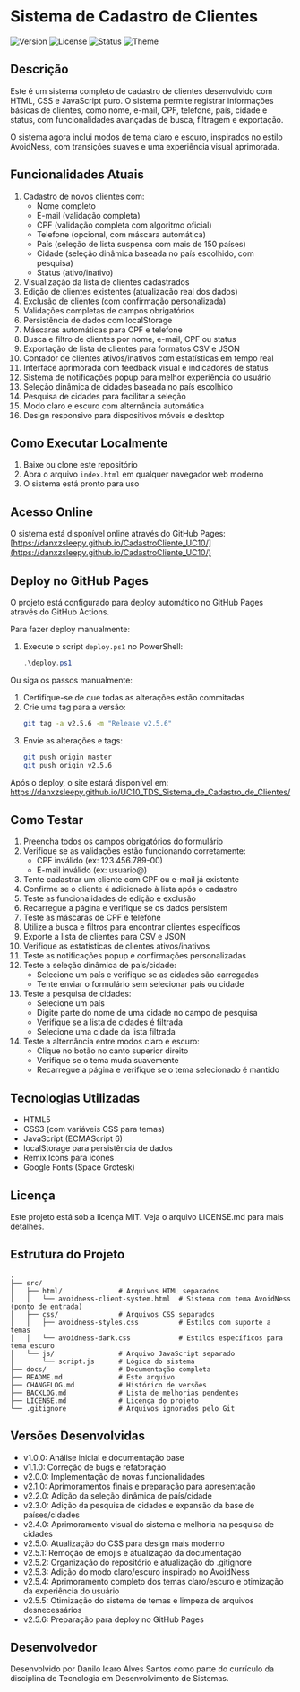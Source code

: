 # Sistema de Cadastro de Clientes

![Version](https://img.shields.io/badge/version-2.5.7-blue)
![License](https://img.shields.io/badge/license-MIT-green)
![Status](https://img.shields.io/badge/status-ativo-brightgreen)
![Theme](https://img.shields.io/badge/theme-AvoidNess-purple)

## Descrição
Este é um sistema completo de cadastro de clientes desenvolvido com HTML, CSS e JavaScript puro. O sistema permite registrar informações básicas de clientes, como nome, e-mail, CPF, telefone, país, cidade e status, com funcionalidades avançadas de busca, filtragem e exportação.

O sistema agora inclui modos de tema claro e escuro, inspirados no estilo AvoidNess, com transições suaves e uma experiência visual aprimorada.

## Funcionalidades Atuais
1. Cadastro de novos clientes com:
   - Nome completo
   - E-mail (validação completa)
   - CPF (validação completa com algoritmo oficial)
   - Telefone (opcional, com máscara automática)
   - País (seleção de lista suspensa com mais de 150 países)
   - Cidade (seleção dinâmica baseada no país escolhido, com pesquisa)
   - Status (ativo/inativo)
2. Visualização da lista de clientes cadastrados
3. Edição de clientes existentes (atualização real dos dados)
4. Exclusão de clientes (com confirmação personalizada)
5. Validações completas de campos obrigatórios
6. Persistência de dados com localStorage
7. Máscaras automáticas para CPF e telefone
8. Busca e filtro de clientes por nome, e-mail, CPF ou status
9. Exportação de lista de clientes para formatos CSV e JSON
10. Contador de clientes ativos/inativos com estatísticas em tempo real
11. Interface aprimorada com feedback visual e indicadores de status
12. Sistema de notificações popup para melhor experiência do usuário
13. Seleção dinâmica de cidades baseada no país escolhido
14. Pesquisa de cidades para facilitar a seleção
15. Modo claro e escuro com alternância automática
16. Design responsivo para dispositivos móveis e desktop

## Como Executar Localmente
1. Baixe ou clone este repositório
2. Abra o arquivo `index.html` em qualquer navegador web moderno
3. O sistema está pronto para uso

## Acesso Online
O sistema está disponível online através do GitHub Pages:
[https://danxzsleepy.github.io/CadastroCliente_UC10/](https://danxzsleepy.github.io/CadastroCliente_UC10/)

## Deploy no GitHub Pages
O projeto está configurado para deploy automático no GitHub Pages através do GitHub Actions.

Para fazer deploy manualmente:
1. Execute o script `deploy.ps1` no PowerShell:
   ```powershell
   .\deploy.ps1
   ```

Ou siga os passos manualmente:
1. Certifique-se de que todas as alterações estão commitadas
2. Crie uma tag para a versão:
   ```bash
   git tag -a v2.5.6 -m "Release v2.5.6"
   ```
3. Envie as alterações e tags:
   ```bash
   git push origin master
   git push origin v2.5.6
   ```

Após o deploy, o site estará disponível em: https://danxzsleepy.github.io/UC10_TDS_Sistema_de_Cadastro_de_Clientes/

## Como Testar
1. Preencha todos os campos obrigatórios do formulário
2. Verifique se as validações estão funcionando corretamente:
   - CPF inválido (ex: 123.456.789-00)
   - E-mail inválido (ex: usuario@)
3. Tente cadastrar um cliente com CPF ou e-mail já existente
4. Confirme se o cliente é adicionado à lista após o cadastro
5. Teste as funcionalidades de edição e exclusão
6. Recarregue a página e verifique se os dados persistem
7. Teste as máscaras de CPF e telefone
8. Utilize a busca e filtros para encontrar clientes específicos
9. Exporte a lista de clientes para CSV e JSON
10. Verifique as estatísticas de clientes ativos/inativos
11. Teste as notificações popup e confirmações personalizadas
12. Teste a seleção dinâmica de país/cidade:
    - Selecione um país e verifique se as cidades são carregadas
    - Tente enviar o formulário sem selecionar país ou cidade
13. Teste a pesquisa de cidades:
    - Selecione um país
    - Digite parte do nome de uma cidade no campo de pesquisa
    - Verifique se a lista de cidades é filtrada
    - Selecione uma cidade da lista filtrada
14. Teste a alternância entre modos claro e escuro:
    - Clique no botão no canto superior direito
    - Verifique se o tema muda suavemente
    - Recarregue a página e verifique se o tema selecionado é mantido

## Tecnologias Utilizadas
- HTML5
- CSS3 (com variáveis CSS para temas)
- JavaScript (ECMAScript 6)
- localStorage para persistência de dados
- Remix Icons para ícones
- Google Fonts (Space Grotesk)

## Licença
Este projeto está sob a licença MIT. Veja o arquivo LICENSE.md para mais detalhes.

## Estrutura do Projeto
```
.
├── src/
│   ├── html/              # Arquivos HTML separados
│   │   └── avoidness-client-system.html  # Sistema com tema AvoidNess (ponto de entrada)
│   ├── css/               # Arquivos CSS separados
│   │   ├── avoidness-styles.css          # Estilos com suporte a temas
│   │   └── avoidness-dark.css            # Estilos específicos para tema escuro
│   └── js/                # Arquivo JavaScript separado
│       └── script.js      # Lógica do sistema
├── docs/                  # Documentação completa
├── README.md              # Este arquivo
├── CHANGELOG.md           # Histórico de versões
├── BACKLOG.md             # Lista de melhorias pendentes
├── LICENSE.md             # Licença do projeto
└── .gitignore             # Arquivos ignorados pelo Git
```

## Versões Desenvolvidas
- v1.0.0: Análise inicial e documentação base
- v1.1.0: Correção de bugs e refatoração
- v2.0.0: Implementação de novas funcionalidades
- v2.1.0: Aprimoramentos finais e preparação para apresentação
- v2.2.0: Adição da seleção dinâmica de país/cidade
- v2.3.0: Adição da pesquisa de cidades e expansão da base de países/cidades
- v2.4.0: Aprimoramento visual do sistema e melhoria na pesquisa de cidades
- v2.5.0: Atualização do CSS para design mais moderno
- v2.5.1: Remoção de emojis e atualização da documentação
- v2.5.2: Organização do repositório e atualização do .gitignore
- v2.5.3: Adição do modo claro/escuro inspirado no AvoidNess
- v2.5.4: Aprimoramento completo dos temas claro/escuro e otimização da experiência do usuário
- v2.5.5: Otimização do sistema de temas e limpeza de arquivos desnecessários
- v2.5.6: Preparação para deploy no GitHub Pages

## Desenvolvedor
Desenvolvido por Danilo Icaro Alves Santos como parte do currículo da disciplina de Tecnologia em Desenvolvimento de Sistemas.